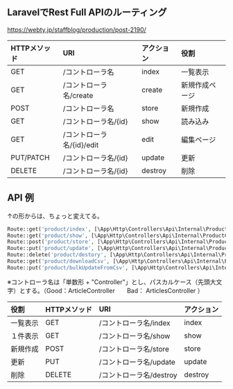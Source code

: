 ## LaravelでRest Full APIのルーティング
https://webty.jp/staffblog/production/post-2190/

|  HTTPメソッド   |  URI                       |  アクション    |  役割           |
|:---------------|:---------------------------|:--------------|:----------------|
|  GET           |  /コントローラ名            |  index         |  一覧表示       |
|  GET           |  /コントローラ名/create     |  create        |  新規作成ページ  |
|  POST          |  /コントローラ名            |  store         |  新規作成       |
|  GET           |  /コントローラ名/{id}       |  show          |  読み込み       |
|  GET           |  /コントローラ名/{id}/edit  |  edit          |  編集ページ     |
|  PUT/PATCH     |  /コントローラ名/{id}       |  update        |  更新          |
|  DELETE        |  /コントローラ名/{id}       |  destroy       |  削除          |


## API 例
↑の形からは、ちょっと変えてる。
```php
Route::get('product/index', [\App\Http\Controllers\Api\Internal\ProductController::class, 'index']);
Route::get('product/show', [\App\Http\Controllers\Api\Internal\ProductController::class, 'show']);
Route::post('product/store', [\App\Http\Controllers\Api\Internal\ProductController::class, 'store']);
Route::put('product/update', [\App\Http\Controllers\Api\Internal\ProductController::class, 'update']);
Route::delete('product/destory', [\App\Http\Controllers\Api\Internal\ProductController::class, 'destory']);
Route::get('product/downloadCsv', [\App\Http\Controllers\Api\Internal\ProductController::class, 'downloadCsv']);
Route::put('product/bulkUpdateFromCsv', [\App\Http\Controllers\Api\Internal\ProductController::class, 'bulkUpdateFromCsv']);
```

※コントローラ名は「単数形 + "Controller"」とし、パスカルケース（先頭大文字）とする。（Good：ArticleController　　Bad： ArticlesController ）

|  役割      |  HTTPメソッド  |  URI                     |  アクション    |
|:----------|:---------------|:-------------------------|:--------------|
|  一覧表示  |  GET           |  /コントローラ名/index    |  index        |
|  １件表示  |  GET           |  /コントローラ名/show     |  show         |
|  新規作成  |  POST          |  /コントローラ名/store    |  store        |
|  更新      |  PUT           |  /コントローラ名/update   |  update       |
|  削除      |  DELETE        |  /コントローラ名/destroy  |  destroy      |

